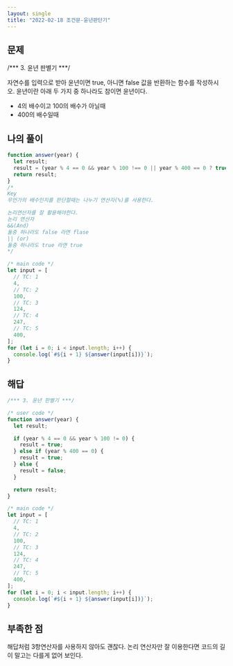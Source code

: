 ```yaml
---
layout: single
title: "2022-02-18 조건문-윤년판단기"
---
```


## 문제
/*** 3. 윤년 판별기 ***/

자연수를 입력으로 받아 윤년이면 true, 아니면 false 값을 반환하는 함수를 작성하시오.
윤년이란 아래 두 가지 중 하나라도 참이면 윤년이다.
- 4의 배수이고 100의 배수가 아닐때
- 400의 배수일때


## 나의 풀이
```javascript
function answer(year) {
  let result;
  result = (year % 4 == 0 && year % 100 !== 0 || year % 400 == 0 ? true : false)
  return result;
}
/*
Key
무언가의 배수인지를 판단할때는 나누기 연산자(%)를 사용한다.

논리연산자를 잘 활용해야한다.
논리 연산자
&&(And)
둘중 하나라도 false 라면 flase
|| (or)
둘중 하나라도 true 라면 true
*/

/* main code */
let input = [
  // TC: 1
  4,
  // TC: 2
  100,
  // TC: 3
  124,
  // TC: 4
  247,
  // TC: 5
  400,
];
for (let i = 0; i < input.length; i++) {
  console.log(`#${i + 1} ${answer(input[i])}`);
}

```

## 해답

```javascript
/*** 3. 윤년 판별기 ***/

/* user code */
function answer(year) {
  let result;

  if (year % 4 == 0 && year % 100 != 0) {
    result = true;
  } else if (year % 400 == 0) {
    result = true;
  } else {
    result = false;
  }

  return result;
}

/* main code */
let input = [
  // TC: 1
  4,
  // TC: 2
  100,
  // TC: 3
  124,
  // TC: 4
  247,
  // TC: 5
  400,
];
for (let i = 0; i < input.length; i++) {
  console.log(`#${i + 1} ${answer(input[i])}`);
}
```

## 부족한 점
해답처럼 3항연산자를 사용하지 않아도 괜찮다.
논리 연산자만 잘 이용한다면 코드의 길이 말고는 다를게 없어 보인다.
